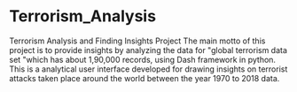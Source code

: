 # Terrorism_Analysis 
Terrorism Analysis and Finding Insights Project
The main motto of this project is to provide insights by analyzing the data for "global terrorism data set "which has about 1,90,000 records, using Dash framework in python.
This is a analytical user interface developed for drawing insights on terrorist attacks taken place around the world between the year 1970 to 2018 data.
